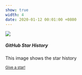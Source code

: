 ```yaml
---
show: true
width: 4
date: 2020-01-12 00:01:00 +0800
---
```

<div>
  <img data-src="https://api.star-history.com/svg?repos=synbol/Awesome-Parameter-Efficient-Transfer-Learning&type=Date"  class="lazy w-100 rounded-xl-top" src="{{ '/assets/images/empty_300x200.png' | relative_url }}">
  <div class="card-body">
    <h5 class="card-title">GitHub Star History</h5>
    <p class="card-text">
      This image shows the star history 
    </p>
    <p class="card-text"><small><a href="https://github.com/synbol/Awesome-Parameter-Efficient-Transfer-Learning" target="_blank">Give a star!</a></small></p>
  </div>
</div>
